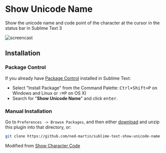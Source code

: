# Show Unicode Name

Show the unicode name and code point of the character at the cursor in the status bar in Sublime Text 3

![screencast](https://i.imgur.com/5sh8mk0.gif)

## Installation

### Package Control
If you already have [Package Control](http://wbond.net/sublime_packages/package_control/) installed in Sublime Text:

* Select "Install Package" from the Command Palette: <kbd>Ctrl+Shift+P</kbd> on Windows and Linux or <kbd>⇧⌘P</kbd> on OS X)
* Search for "**Show Unicode Name**" and click <kbd>enter</kbd>.

### Manual Installation
Go to `Preferences -> Browse Packages`, and then either [download](https://github.com/ned-martin/sublime-text-show-unicode-name/archive/master.zip) and unzip this plugin into that directory, or:

``` bash
git clone https://github.com/ned-martin/sublime-text-show-unicode-name.git
```


Modified from [Show Character Code](https://github.com/borislubimov/ShowCharacterCode)